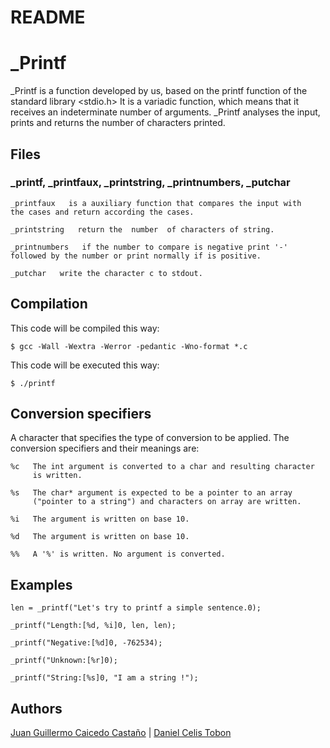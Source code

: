 # README

# _Printf

_Printf is a function developed by us, based on the printf function of the standard library <stdio.h>
It is a variadic function, which means that it receives an indeterminate number of arguments.
_Printf analyses the input, prints and returns the number of characters printed.

## Files

### _printf, _printfaux, _printstring, _printnumbers, _putchar

```
_printfaux   is a auxiliary function that compares the input with
the cases and return according the cases.

_printstring   return the  number  of characters of string.

_printnumbers   if the number to compare is negative print '-'
followed by the number or print normally if is positive.

_putchar   write the character c to stdout.
```

## Compilation

This code will be compiled this way:
```
$ gcc -Wall -Wextra -Werror -pedantic -Wno-format *.c
```
This code will be executed this way:
```
$ ./printf
```
## Conversion specifiers

A character that specifies the type of conversion to be applied. The conversion specifiers and their meanings are:

```
%c   The int argument is converted to a char and resulting character 
     is written.

%s   The char* argument is expected to be a pointer to an array
     ("pointer to a string") and characters on array are written.

%i   The argument is written on base 10.

%d   The argument is written on base 10.

%%   A '%' is written. No argument is converted.
```

## Examples


```
len = _printf("Let's try to printf a simple sentence.0);

_printf("Length:[%d, %i]0, len, len);

_printf("Negative:[%d]0, -762534);

_printf("Unknown:[%r]0);

_printf("String:[%s]0, "I am a string !");
```

## Authors
[Juan Guillermo Caicedo Castaño](https://github.com/Alafresh) | [Daniel Celis Tobon](https://github.com/danicelistobon)
